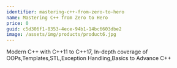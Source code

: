 ```yaml
---
identifier: mastering-c++-from-zero-to-hero
name: Mastering C++ from Zero to Hero
price: 0
guid: c5d306f1-8353-4ece-94b1-14bc6603dbe2
image: /assets/img/products/product6.jpg
---
```

Modern C++ with C++11 to C++17, In-depth coverage of OOPs,Templates,STL,Exception Handling,Basics to Advance C++